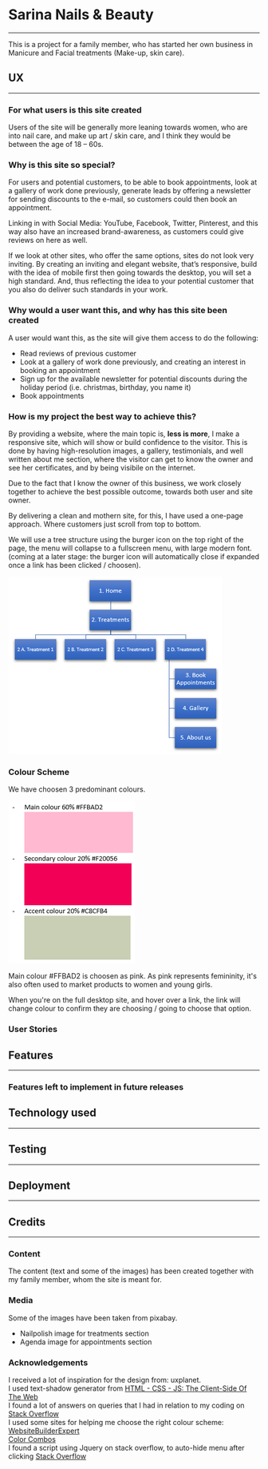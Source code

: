 # Sarina Nails & Beauty #
- - - - 
This is a project for a family member, who has started her own business in Manicure and Facial treatments (Make-up, skin care).

## UX ##
- - - - 
### For what users is this site created ###
Users of the site will be generally more leaning towards women, who are into nail care, and make up art / skin care, and I think they would be between the age of 18 – 60s.

### Why is this site so special? ###
For users and potential customers, to be able to book appointments, look at a gallery of work done previously, generate leads by offering a newsletter for sending discounts to the e-mail, so customers could then book an appointment.

Linking in with Social Media: YouTube, Facebook, Twitter, Pinterest, and this way also have an increased brand-awareness, as customers could give reviews on here as well.

If we look at other sites, who offer the same options, sites do not look very inviting. By creating an inviting and elegant website, that’s responsive, build with the idea of mobile first then going towards the desktop, you will set a high standard. And, thus reflecting the idea to your potential customer that you also do deliver such standards in your work.

### Why would a user want this, and why has this site been created ###
A user would want this, as the site will give them access to do the following:
* Read reviews of previous customer
* Look at a gallery of work done previously, and creating an interest in booking an appointment
* Sign up for the available newsletter for potential discounts during the holiday period (i.e. christmas, birthday, you name it)
* Book appointments

### How is my project the best way to achieve this? ###
By providing a website, where the main topic is, __less is more__, I make a responsive site, which will show or build confidence to the visitor. This is done by having high-resolution images, a gallery, testimonials, and well written about me section, where the visitor can get to know the owner and see her certificates, and by being visibile on the internet.

Due to the fact that I know the owner of this business, we work closely together to achieve the best possible outcome, towards both user and site owner. 

By delivering a clean and mothern site, for this, I have used a one-page approach. Where customers just scroll from top to bottom.

We will use a tree structure using the burger icon on the top right of the page, the menu will collapse to a fullscreen menu, with large modern font. (coming at a later stage: the burger icon will automatically close if expanded once a link has been clicked / choosen).

![picture alt](assets/readme/menu-structure.png "The Menu Structure of the Site")

### Colour Scheme ###
We have choosen 3 predominant colours.

![picture alt](assets/readme/site-colours.png "The colours used in the site")

Main colour #FFBAD2 is choosen as pink. As pink represents femininity, it's also often used to market products to women and young girls.

When you're on the full desktop site, and hover over a link, the link will change colour to confirm they are choosing / going to choose that option.

### User Stories ###


## Features ##
- - - - 

### Features left to implement in future releases ###

## Technology used ##
- - - - 

## Testing ##
- - - - 

## Deployment ##
- - - - 

## Credits ##
- - - - 

### Content ###
The content (text and some of the images) has been created together with my family member, whom the site is meant for.

### Media ###
Some of the images have been taken from pixabay.
- Nailpolish image for treatments section
- Agenda image for appointments section


### Acknowledgements ###
I received a lot of inspiration for the design from: uxplanet.  
I used text-shadow generator from [HTML - CSS - JS: The Client-Side Of The Web](https://html-css-js.com/css/generator/text-shadow/ "Text Shadow Generator")  
I found a lot of answers on queries that I had in relation to my coding on [Stack Overflow](https://stackoverflow.com "Stack Overflow")  
I used some sites for helping me choose the right colour scheme:  
[WebsiteBuilderExpert](https://www.websitebuilderexpert.com/designing-websites/how-to-choose-color-for-your-website/ "How to Choose Good Website Color Scheme")  
[Color Combos](https://www.colorcombos.com/color-scheme-126.html/ "Colour Combinations Tester")  
I found a script using Jquery on stack overflow, to auto-hide menu after clicking [Stack Overflow](https://stackoverflow.com/questions/42401606/how-to-hide-collapsible-bootstrap-4-navbar-on-click/ "Auto hide Hamburger Menu")  
